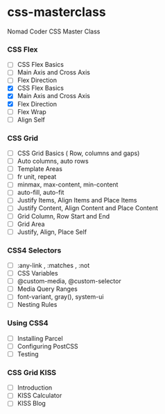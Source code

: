 # css-masterclass
 Nomad Coder CSS Master Class

### CSS Flex

- [ ] CSS Flex Basics
- [ ] Main Axis and Cross Axis
- [ ] Flex Direction
- [x] CSS Flex Basics
- [x] Main Axis and Cross Axis
- [x] Flex Direction
- [ ] Flex Wrap
- [ ] Align Self

### CSS Grid
- [ ] CSS Grid Basics ( Row, columns and gaps)
- [ ] Auto columns, auto rows
- [ ] Template Areas
- [ ] fr unit, repeat
- [ ] minmax, max-content, min-content
- [ ] auto-fill, auto-fit
- [ ] Justify Items, Align Items and Place Items
- [ ] Justify Content, Align Content and Place Content
- [ ] Grid Column, Row Start and End
- [ ] Grid Area
- [ ] Justify, Align, Place Self
### CSS4 Selectors
- [ ] :any-link , :matches , :not
- [ ] CSS Variables
- [ ] @custom-media, @custom-selector
- [ ] Media Query Ranges
- [ ] font-variant, gray(), system-ui
- [ ] Nesting Rules
### Using CSS4
- [ ] Installing Parcel
- [ ] Configuring PostCSS
- [ ] Testing
### CSS Grid KISS
- [ ] Introduction
- [ ] KISS Calculator
- [ ] KISS Blog